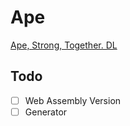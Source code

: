 # Ape

[Ape, Strong, Together. DL](https://github.com/wlk-dev/ape-strong/raw/main/ape.exe)


## Todo

- [ ] Web Assembly Version
- [ ] Generator
